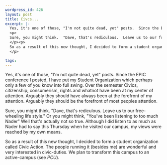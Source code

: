 ```yaml
--- 
wordpress_id: 426
layout: post
title: Civcs...
excerpt: |-
  Yes, it's one of those, "I'm not quite dead, yet" posts.  Since the EPIC conference I posted, I have put my Student Organization which perhaps only a few of you know into full swing.  Over the semester Civics, citizenship, consumerism, rights and whatnot have been at my center of attention.  Arguably they should have always been at the forefront of my attention.  Arguably they should be the forefront of most peoples attention.
  <p>
  Sure, you might think.  "Dave, that's rediculous.  Leave us to our free-wheeling life style."  Or you might think, "You've been listening to too much Nader"  Well that's actually not so true.  Although I did listen to as much as Nader had to say this Thursday when he visited our campus, my views were reached by my own means.
  </p><p>
  So as a result of this new thought, I decided to form a student organization called Civic Action.  The people running it (besides me) are wonderful and very interested in civic-duties.  We plan to transform this campus to an active-campus (see <i>PCU</i>).
  </p>

tags: 
---
```


Yes, it's one of those, "I'm not quite dead, yet" posts.  Since the EPIC conference I posted, I have put my Student Organization which perhaps only a few of you know into full swing.  Over the semester Civics, citizenship, consumerism, rights and whatnot have been at my center of attention.  Arguably they should have always been at the forefront of my attention.  Arguably they should be the forefront of most peoples attention.
<p>
Sure, you might think.  "Dave, that's rediculous.  Leave us to our free-wheeling life style."  Or you might think, "You've been listening to too much Nader"  Well that's actually not so true.  Although I did listen to as much as Nader had to say this Thursday when he visited our campus, my views were reached by my own means.
</p><p>
So as a result of this new thought, I decided to form a student organization called Civic Action.  The people running it (besides me) are wonderful and very interested in civic-duties.  We plan to transform this campus to an active-campus (see <i>PCU</i>).
</p>
